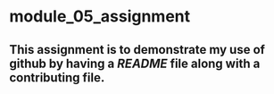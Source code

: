 # module_05_assignment


## This assignment is to demonstrate my use of **github** by having a *README* file along with a contributing file.
